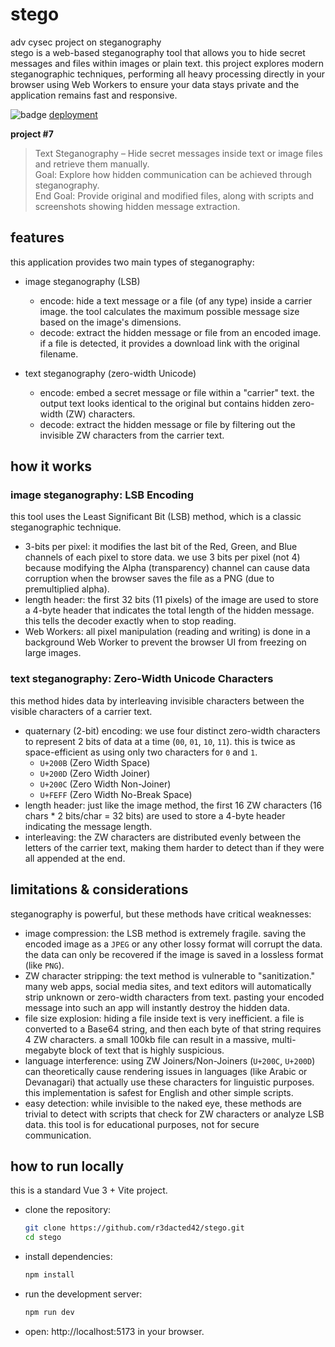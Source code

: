# stego

adv cysec project on steganography  
stego is a web-based steganography tool that allows you to hide secret messages and files within images or plain text. this project explores modern steganographic techniques, performing all heavy processing directly in your browser using Web Workers to ensure your data stays private and the application remains fast and responsive.  

![badge](https://github.com/r3dacted42/stego/workflows/deploy/badge.svg) [deployment](https://r3dacted42.github.io/stego/)  

**project #7**  

> Text Steganography – Hide secret messages inside text or image files and retrieve them manually.  
  Goal: Explore how hidden communication can be achieved through steganography.  
  End Goal: Provide original and modified files, along with scripts and screenshots showing hidden message extraction.  

## features

this application provides two main types of steganography:

- image steganography (LSB)
    - encode: hide a text message or a file (of any type) inside a carrier image. the tool calculates the maximum possible message size based on the image's dimensions.
    - decode: extract the hidden message or file from an encoded image. if a file is detected, it provides a download link with the original filename.

- text steganography (zero-width Unicode)
    - encode: embed a secret message or file within a "carrier" text. the output text looks identical to the original but contains hidden zero-width (ZW) characters.
    - decode: extract the hidden message or file by filtering out the invisible ZW characters from the carrier text.

## how it works

### image steganography: LSB Encoding

this tool uses the Least Significant Bit (LSB) method, which is a classic steganographic technique.

- 3-bits per pixel: it modifies the last bit of the Red, Green, and Blue channels of each pixel to store data. we use 3 bits per pixel (not 4) because modifying the Alpha (transparency) channel can cause data corruption when the browser saves the file as a PNG (due to premultiplied alpha).
- length header: the first 32 bits (11 pixels) of the image are used to store a 4-byte header that indicates the total length of the hidden message. this tells the decoder exactly when to stop reading.
- Web Workers: all pixel manipulation (reading and writing) is done in a background Web Worker to prevent the browser UI from freezing on large images.

### text steganography: Zero-Width Unicode Characters

this method hides data by interleaving invisible characters between the visible characters of a carrier text.

- quaternary (2-bit) encoding: we use four distinct zero-width characters to represent 2 bits of data at a time (`00`, `01`, `10`, `11`). this is twice as space-efficient as using only two characters for `0` and `1`.
    - `U+200B` (Zero Width Space)
    - `U+200D` (Zero Width Joiner)
    - `U+200C` (Zero Width Non-Joiner)
    - `U+FEFF` (Zero Width No-Break Space)
- length header: just like the image method, the first 16 ZW characters (16 chars * 2 bits/char = 32 bits) are used to store a 4-byte header indicating the message length.
- interleaving: the ZW characters are distributed evenly between the letters of the carrier text, making them harder to detect than if they were all appended at the end.

## limitations & considerations

steganography is powerful, but these methods have critical weaknesses:

- image compression: the LSB method is extremely fragile. saving the encoded image as a `JPEG` or any other lossy format will corrupt the data. the data can only be recovered if the image is saved in a lossless format (like `PNG`).
- ZW character stripping: the text method is vulnerable to "sanitization." many web apps, social media sites, and text editors will automatically strip unknown or zero-width characters from text. pasting your encoded message into such an app will instantly destroy the hidden data.
- file size explosion: hiding a file inside text is very inefficient. a file is converted to a Base64 string, and then each byte of that string requires 4 ZW characters. a small 100kb file can result in a massive, multi-megabyte block of text that is highly suspicious.
- language interference: using ZW Joiners/Non-Joiners (`U+200C`, `U+200D`) can theoretically cause rendering issues in languages (like Arabic or Devanagari) that actually use these characters for linguistic purposes. this implementation is safest for English and other simple scripts.
- easy detection: while invisible to the naked eye, these methods are trivial to detect with scripts that check for ZW characters or analyze LSB data. this tool is for educational purposes, not for secure communication.

## how to run locally

this is a standard Vue 3 + Vite project.

- clone the repository:
    ```bash
    git clone https://github.com/r3dacted42/stego.git
    cd stego
    ```
- install dependencies:
    ```bash
    npm install
    ```
- run the development server:
    ```bash
    npm run dev
    ```
- open: http://localhost:5173 in your browser.
